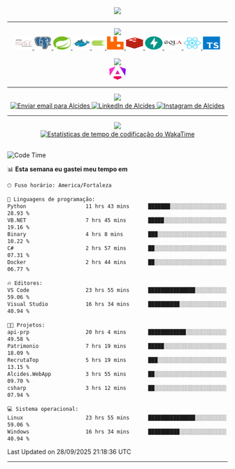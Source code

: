 <section align="center">
  <a href="https://github.com/alcides07">
    <img src="https://readme-typing-svg.herokuapp.com/?center=true&font=Lilita+One&size=30&duration=2500&color=EC90EF&lines=Dev.+backend+❤️;Revisão+de+código+❤️">
  </a>
</section>

<hr>

<section align="center">
  <a href="https://github.com/alcides07">
    <img src="https://readme-typing-svg.herokuapp.com/?size=20&center=true&color=EC90EF&font=Lilita+One&lines=Stacks:">  
    <div>
      <img alt="Django REST" height="30" width="40" src="https://github.com/devicons/devicon/blob/master/icons/djangorest/djangorest-original-wordmark.svg">
      <img alt="PostgreSQL" height="30" width="40" src="https://github.com/devicons/devicon/blob/master/icons/postgresql/postgresql-original.svg">
      <img alt="Spring Boot" height="30" width="40" src="https://github.com/devicons/devicon/blob/master/icons/spring/spring-original.svg">
      <img alt="Docker" height="30" width="40" src="https://github.com/devicons/devicon/blob/master/icons/docker/docker-original.svg">
      <img alt="Celery" height="30" width="30" src="https://github.com/celery/celery/blob/main/docs/images/celery_512.png">
      <img alt="RabbitMQ" height="30" width="40" src="https://github.com/devicons/devicon/blob/master/icons/rabbitmq/rabbitmq-original.svg">
      <img alt="Redis" height="30" width="40" src="https://github.com/devicons/devicon/blob/master/icons/redis/redis-original.svg">
      <img alt="FastAPI" height="30" width="40" src="https://github.com/devicons/devicon/blob/master/icons/fastapi/fastapi-original.svg">
      <img alt="SQLAlchemy" height="30" width="40" src="https://github.com/devicons/devicon/blob/master/icons/sqlalchemy/sqlalchemy-original.svg">
      <img alt="React" height="30" width="40" src="https://github.com/devicons/devicon/blob/master/icons/react/react-original.svg">
      <img alt="TypeScript" height="30" width="40" src="https://github.com/devicons/devicon/blob/master/icons/typescript/typescript-original.svg">
    </div>
  </a>
</section>

<br>

<section align="center">
  <a href="https://github.com/alcides07">
    <img src="https://readme-typing-svg.herokuapp.com/?size=20&center=true&color=EC90EF&font=Lilita+One&lines=Estudando:">
    <div>
      <img alt="Angular" height="30" width="40" src="https://github.com/devicons/devicon/blob/master/icons/angular/angular-original.svg">
    </div>
  </a>
</section>

<hr>

<section align="center">
  <a href="https://github.com/alcides07">
    <img src="https://readme-typing-svg.herokuapp.com/?size=20&center=true&color=EC90EF&font=Lilita+One&lines=Contatos:">
  </a>
  <div>    
    <a href="mailto:alcidesdantasdj@gmail.com">
      <img src="https://img.shields.io/badge/Gmail-%23ec90ef?style=for-the-badge&labelColor=621466&logo=gmail&color=8A2A8F&logoColor=white" alt="Enviar email para Alcides"/>
    </a> 
    <a href="https://www.linkedin.com/in/alcides-dantas/" target="_blank" rel="noopener noreferrer">
      <img src="https://img.shields.io/badge/Linkedin-%23ec90ef?style=for-the-badge&labelColor=621466&color=8A2A8F&logoColor=white" alt="LinkedIn de Alcides"/>
    </a>
    <a href="https://instagram.com/alcides07" target="_blank" rel="noopener noreferrer">
      <img src="https://img.shields.io/badge/Instagram-%23ec90ef?style=for-the-badge&labelColor=621466&logo=instagram&color=8A2A8F&logoColor=white" alt="Instagram de Alcides"/>
    </a>
  </div>
</section>

<hr>

<section align="center">
  <a href="https://github.com/alcides07">
    <img src="https://readme-typing-svg.herokuapp.com/?size=20&center=true&color=EC90EF&font=Lilita+One&lines=Métricas:">
    <div>
      <img height="180em" src="https://github-readme-stats-alcides07s-projects.vercel.app/api/wakatime?username=alcides07&theme=radical&border_radius=5&title_color=EC90EF&text_color=EFEFEF&langs_count=5" alt="Estatísticas de tempo de codificação do WakaTime"/>
    </div>
  </a>
</section>

<br>

<!--START_SECTION:waka-->
![Code Time](http://img.shields.io/badge/Code%20Time-683%20hrs%2036%20mins-blue)

📊 **Esta semana eu gastei meu tempo em** 

```text
🕑︎ Fuso horário: America/Fortaleza

💬 Linguagens de programação: 
Python                   11 hrs 43 mins      ███████░░░░░░░░░░░░░░░░░░   28.93 % 
VB.NET                   7 hrs 45 mins       █████░░░░░░░░░░░░░░░░░░░░   19.16 % 
Binary                   4 hrs 8 mins        ███░░░░░░░░░░░░░░░░░░░░░░   10.22 % 
C#                       2 hrs 57 mins       ██░░░░░░░░░░░░░░░░░░░░░░░   07.31 % 
Docker                   2 hrs 44 mins       ██░░░░░░░░░░░░░░░░░░░░░░░   06.77 % 

🔥 Editores: 
VS Code                  23 hrs 55 mins      ███████████████░░░░░░░░░░   59.06 % 
Visual Studio            16 hrs 34 mins      ██████████░░░░░░░░░░░░░░░   40.94 % 

🐱‍💻 Projetos: 
api-prp                  20 hrs 4 mins       ████████████░░░░░░░░░░░░░   49.58 % 
Patrimonio               7 hrs 19 mins       █████░░░░░░░░░░░░░░░░░░░░   18.09 % 
RecrutaTop               5 hrs 19 mins       ███░░░░░░░░░░░░░░░░░░░░░░   13.15 % 
Alcides.WebApp           3 hrs 55 mins       ██░░░░░░░░░░░░░░░░░░░░░░░   09.70 % 
csharp                   3 hrs 12 mins       ██░░░░░░░░░░░░░░░░░░░░░░░   07.94 % 

💻 Sistema operacional: 
Linux                    23 hrs 55 mins      ███████████████░░░░░░░░░░   59.06 % 
Windows                  16 hrs 34 mins      ██████████░░░░░░░░░░░░░░░   40.94 % 
```


 Last Updated on 28/09/2025 21:18:36 UTC
<!--END_SECTION:waka-->

<hr>
